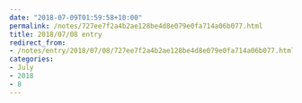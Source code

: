 ```yaml
---
date: "2018-07-09T01:59:58+10:00"
permalink: /notes/727ee7f2a4b2ae128be4d8e079e0fa714a06b077.html
title: 2018/07/08 entry
redirect_from:
- /notes/entry/2018/07/08/727ee7f2a4b2ae128be4d8e079e0fa714a06b077.html
categories:
- July
- 2018
- 8
---
```

